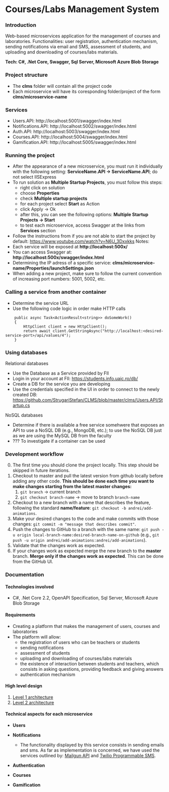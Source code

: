 # Courses/Labs Management System
### Introduction
Web-based microservices application for the management of courses and laboratories. Functionalities: user registration, authentication mechanism, sending notifications via email and SMS, assessment of students, and uploading and downloading of courses/labs materials. 

**Tech: C#, .Net Core, Swagger, Sql Server, Microsoft Azure Blob Storage**

### Project structure
- The **clms** folder will contain all the project code
- Each microservice will have its coresponding folder/project of the form **clms/microservice-name**

### Services
- Users.API: http://localhost:5001/swagger/index.html
- Notifications.API: http://localhost:5002/swagger/index.html
- Auth.API: http://localhost:5003/swagger/index.html
- Courses.API: http://localhost:5004/swagger/index.html
- Gamification.API: http://localhost:5005/swagger/index.html

### Running the project
- After the appearance of a new microservice, you must run it individually with the following setting: 
  **ServiceName.API -> ServiceName.API**; do not select IISExpress
- To run solution as **Multiple Startup Projects**, you must follow this steps:
    - right click on solution
    - choose **Properties**
    - check **Multiple startup projects**
    - for each project select **Start** as Action
    - click Apply -> Ok
    - after this, you can see the following options: **Multiple Startup Projects -> Start**
    - to test each microservice, access Swagger at the links from **Services** section
- Follow the instructions from if you are not able to start the project by default: https://www.youtube.com/watch?v=N6U_3Dxxkks
Notes:
- Each service will be exposed at **http://localhost:500x/**
- You can access Swagger at: **http://localhost:500x/swagger/index.html**
- Determining the IP adress of a specific service: **clms/microservice-name/Properties/launchSettings.json**
- When adding a new project, make sure to follow the current convention of increasing port numbers: 5001, 5002, etc.    


### Calling a service from another container
- Determine the service URL
- Use the following code logic in order make HTTP calls
```
    public async Task<ActionResult<string>> doSomeWork()
    {
        HttpClient client = new HttpClient();
        return await client.GetStringAsync("http://localhost:<desired-service-port>/api/values/4");
    }
```

### Using databases

Relational databases
- Use the Database as a Service provided by FII
- Login in your account at FII: https://students.info.uaic.ro/db/
- Create a DB for the service you are developing
- Use the credentials specified in the UI in order to connect to the newly created DB: https://github.com/StrugariStefan/CLMS/blob/master/clms/Users.API/Startup.cs

NoSQL databases
- Determine if there is available a free service somehwere that exposes an API to use a NoSQL DB (e.g., MongoDB, etc.); to use the NoSQL DB just as we are using the MySQL DB from the faculty
- ??? To investigate if a container can be used

### Development workflow
0. The first time you should clone the project locally. This step should be skipped in future iterations.
1. Checkout to master and pull the latest version from github locally before adding any other code. **This should be done each time you want to make changes starting from the latest master changes:** 
    1. `git branch` -> current branch
    2. `git checkout branch-name` -> move to branch `branch-name`
2. Checkout to a new branch with a name that describes the feature, following the standard **name/feature**: `git checkout -b andrei/add-animations`.
3. Make your desired changes to the code and make commits with those changes: `git commit -m "message that describes commit"`.
4. Push the changes to GitHub to a branch with the same name: `git push -u origin local-branch-name:desired-branch-name-on-github` (e.g., `git push -u origin andrei/add-animations:andrei/add-animations`).
5. Validate that the changes work as expected.
6. If your changes work as expected merge the new branch to the **master** branch. **Merge only if the changes work as expected**. This can be done from the GitHub UI.


### Documentation

#### Technologies involved

- C#, .Net Core 2.2, OpenAPI Specification, Sql Server, Microsoft Azure Blob Storage

#### Requirements

- Creating a platform that makes the management of users, courses and laboratories
- The platform will allow:
    - the registration of users who can be teachers or students
    - sending notifications
    - assessment of students
    - uploading and downloading of courses/labs materials
    - the existence of interaction between students and teachers, which consists in asking questions, providing feedback and giving answers
    - authentication mechanism

#### High level design

1. [Level 1 architecture](https://github.com/StrugariStefan/CLMS/blob/master/documentation/level1_architecture.png)
2. [Level 2 architecture](https://github.com/StrugariStefan/CLMS/blob/master/documentation/level2_architecture.png)

#### Technical aspects for each microservice

- **Users** 

- **Notifications**

    - The functionality displayed by this service consists in sending emails and sms. As far as implementation is concerned, we have used the services outlined by: [Mailgun API](https://documentation.mailgun.com/en/latest/) and [Twilio Programmable SMS](https://www.twilio.com/docs/). 
    
- **Authentication**

- **Courses**

- **Gamification**
